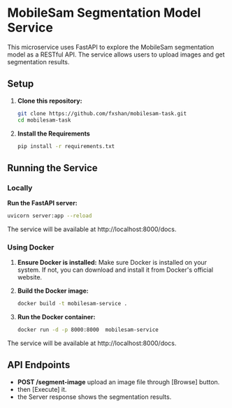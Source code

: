 # MobileSam Segmentation Model Service

This microservice uses FastAPI to explore the MobileSam segmentation model as a RESTful API. The service allows users to upload images and get segmentation results.

## Setup

1. **Clone this repository:**

    ```bash
    git clone https://github.com/fxshan/mobilesam-task.git
    cd mobilesam-task
    ```

2. **Install the Requirements**

    ```bash
    pip install -r requirements.txt
    ```

## Running the Service

### Locally
**Run the FastAPI server:** 

```bash
uvicorn server:app --reload 
```
The service will be available at http://localhost:8000/docs.

### Using Docker
1. **Ensure Docker is installed:** Make sure Docker is installed on your system. If not, you can download and install it from Docker's official website.
2. **Build the Docker image:**

    ```bash
    docker build -t mobilesam-service .
    ```
3. **Run the Docker container:**

    ```bash
    docker run -d -p 8000:8000  mobilesam-service 
    ```
The service will be available at http://localhost:8000/docs.

## API Endpoints
- **POST /segment-image** upload an image file through [Browse] button.
- then [Execute] it.
- the Server response shows the segmentation results.
